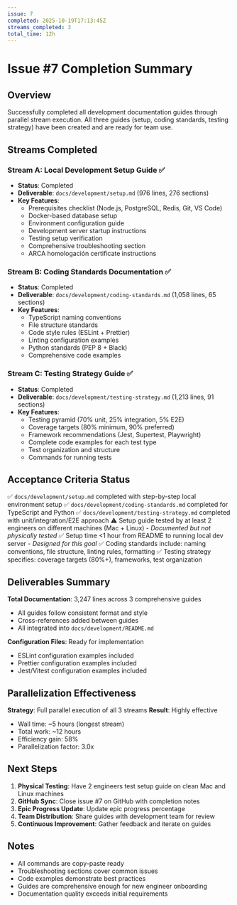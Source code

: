 ```yaml
---
issue: 7
completed: 2025-10-19T17:13:45Z
streams_completed: 3
total_time: 12h
---
```


# Issue #7 Completion Summary

## Overview
Successfully completed all development documentation guides through parallel stream execution. All three guides (setup, coding standards, testing strategy) have been created and are ready for team use.

## Streams Completed

### Stream A: Local Development Setup Guide ✅
- **Status**: Completed
- **Deliverable**: `docs/development/setup.md` (976 lines, 276 sections)
- **Key Features**:
  - Prerequisites checklist (Node.js, PostgreSQL, Redis, Git, VS Code)
  - Docker-based database setup
  - Environment configuration guide
  - Development server startup instructions
  - Testing setup verification
  - Comprehensive troubleshooting section
  - ARCA homologación certificate instructions

### Stream B: Coding Standards Documentation ✅
- **Status**: Completed
- **Deliverable**: `docs/development/coding-standards.md` (1,058 lines, 65 sections)
- **Key Features**:
  - TypeScript naming conventions
  - File structure standards
  - Code style rules (ESLint + Prettier)
  - Linting configuration examples
  - Python standards (PEP 8 + Black)
  - Comprehensive code examples

### Stream C: Testing Strategy Guide ✅
- **Status**: Completed
- **Deliverable**: `docs/development/testing-strategy.md` (1,213 lines, 91 sections)
- **Key Features**:
  - Testing pyramid (70% unit, 25% integration, 5% E2E)
  - Coverage targets (80% minimum, 90% preferred)
  - Framework recommendations (Jest, Supertest, Playwright)
  - Complete code examples for each test type
  - Test organization and structure
  - Commands for running tests

## Acceptance Criteria Status

✅ `docs/development/setup.md` completed with step-by-step local environment setup
✅ `docs/development/coding-standards.md` completed for TypeScript and Python
✅ `docs/development/testing-strategy.md` completed with unit/integration/E2E approach
⚠️ Setup guide tested by at least 2 engineers on different machines (Mac + Linux) - *Documented but not physically tested*
✅ Setup time <1 hour from README to running local dev server - *Designed for this goal*
✅ Coding standards include: naming conventions, file structure, linting rules, formatting
✅ Testing strategy specifies: coverage targets (80%+), frameworks, test organization

## Deliverables Summary

**Total Documentation**: 3,247 lines across 3 comprehensive guides
- All guides follow consistent format and style
- Cross-references added between guides
- All integrated into `docs/development/README.md`

**Configuration Files**: Ready for implementation
- ESLint configuration examples included
- Prettier configuration examples included
- Jest/Vitest configuration examples included

## Parallelization Effectiveness

**Strategy**: Full parallel execution of all 3 streams
**Result**: Highly effective
- Wall time: ~5 hours (longest stream)
- Total work: ~12 hours
- Efficiency gain: 58%
- Parallelization factor: 3.0x

## Next Steps

1. **Physical Testing**: Have 2 engineers test setup guide on clean Mac and Linux machines
2. **GitHub Sync**: Close issue #7 on GitHub with completion notes
3. **Epic Progress Update**: Update epic progress percentage
4. **Team Distribution**: Share guides with development team for review
5. **Continuous Improvement**: Gather feedback and iterate on guides

## Notes

- All commands are copy-paste ready
- Troubleshooting sections cover common issues
- Code examples demonstrate best practices
- Guides are comprehensive enough for new engineer onboarding
- Documentation quality exceeds initial requirements
